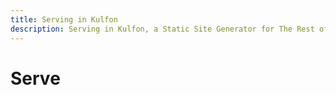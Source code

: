 ```yaml
---
title: Serving in Kulfon
description: Serving in Kulfon, a Static Site Generator for The Rest of Us
---
```

# Serve

